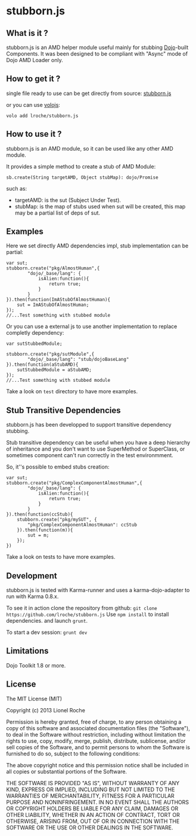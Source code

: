 stubborn.js
========

What is it ?
-----
stubborn.js is an AMD helper module useful mainly for stubbing [Dojo](http://dojotoolkit.org)-built Components. 
It was been designed to be compliant with "Async" mode of Dojo AMD Loader only.




How to get it ?
-----

single file ready to use can be get directly from source: [stubborn.js](stubborn.js)

or you can use [volojs](http://volojs.org):

	volo add lroche/stubborn.js


How to use it ?
-----

stubborn.js is an AMD module, so it can be used like any other AMD module.

It provides a simple method to create a stub of AMD Module:

`sb.create(String targetAMD, Object stubMap): dojo/Promise`

such as:

*	targetAMD: is the sut (Subject Under Test).
*	stubMap: is the map of stubs used when sut will be created, this map may be a partial list of deps of sut.



Examples
-----
Here we set directly AMD dependencies impl, stub implementation can be partial:

	var sut;
	stubborn.create("pkg/AlmostHuman",{
		    "dojo/_base/lang": {
		    	isAlien:function(){
		    		return true;
		    	}
		    }
	}).then(function(ImAStubOfAlmostHuman){
		sut = ImAStubOfAlmostHuman;
	});
	//...Test something with stubbed module

Or you can use a external js to use another implementation to replace completly dependency:

	var sutStubbedModule;
	
	stubborn.create("pkg/sutModule",{
		    "dojo/_base/lang": "stub/dojoBaseLang"
	}).then(function(aStubAMD){
		sutStubbedModule = aStubAMD;
	});
	//...Test something with stubbed module

Take a look on `test` directory to have more examples.

Stub Transitive Dependencies
-----
stubborn.js has been developped to support transitive dependency stubbing.

Stub transitive dependency can be useful when
you have a deep hierarchy of inheritance and you don't want to use SuperMethod or SuperClass, or sometimes component can't run correctly in the test environmment.


So, it''s possible to embed stubs creation:


	var sut;
	stubborn.create("pkg/ComplexComponentAlmostHuman",{
		    "dojo/_base/lang": {
		    	isAlien:function(){
		    		return true;
		    	}
		    }
	}).then(function(ccStub){
		stubborn.create("pkg/mySUT", {
			"pkg/ComplexComponentAlmostHuman": ccStub
		}).then(function(m)){
			sut = m;
		});
	})




Take a look on tests to have more examples.


Development
-----


stubborn.js is tested with Karma-runner and uses a karma-dojo-adapter to run
with Karma 0.8.x.

To see it in action clone the repository from github: `git clone https://github.com/lroche/stubborn.js`
Use `npm install` to install dependencies.
and launch `grunt`.

To start a dev session: `grunt dev`

Limitations
-----

Dojo Toolkit 1.8 or more.


License
-----

The MIT License (MIT)

Copyright (c) 2013 Lionel Roche

Permission is hereby granted, free of charge, to any person obtaining a copy of
this software and associated documentation files (the "Software"), to deal in
the Software without restriction, including without limitation the rights to
use, copy, modify, merge, publish, distribute, sublicense, and/or sell copies of
the Software, and to permit persons to whom the Software is furnished to do so,
subject to the following conditions:

The above copyright notice and this permission notice shall be included in all
copies or substantial portions of the Software.

THE SOFTWARE IS PROVIDED "AS IS", WITHOUT WARRANTY OF ANY KIND, EXPRESS OR
IMPLIED, INCLUDING BUT NOT LIMITED TO THE WARRANTIES OF MERCHANTABILITY, FITNESS
FOR A PARTICULAR PURPOSE AND NONINFRINGEMENT. IN NO EVENT SHALL THE AUTHORS OR
COPYRIGHT HOLDERS BE LIABLE FOR ANY CLAIM, DAMAGES OR OTHER LIABILITY, WHETHER
IN AN ACTION OF CONTRACT, TORT OR OTHERWISE, ARISING FROM, OUT OF OR IN
CONNECTION WITH THE SOFTWARE OR THE USE OR OTHER DEALINGS IN THE SOFTWARE.
